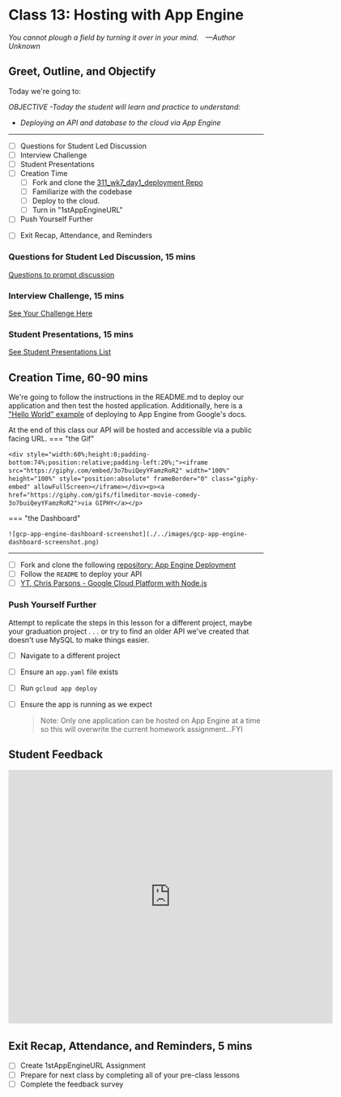 # Class 13: Hosting with App Engine

<!-- ! HIDE FROM STUDENT; INSTRUCTOR ONLY CONTENT -->
<!-- ## Instructor Only Content - HIDE FROM STUDENTS -->
<!-- cp workspace/resources/classOutlineTemplate.md docs/module- -->

<!-- ! END INSTRUCTOR ONLY CONTENT -->

*You cannot plough a field by turning it over in your mind. —Author Unknown*

## Greet, Outline, and Objectify

<!-- SMART: Specific, Measurable, Attainable, Relevant, and Timely. -->
<!-- https://examples.yourdictionary.com/well-written-examples-of-learning-objectives.html -->

Today we're going to:
  
*OBJECTIVE -Today the student will learn and practice to understand:*

* *Deploying an API and database to the cloud via App Engine*

*****

- [ ] Questions for Student Led Discussion
- [ ] Interview Challenge
- [ ] Student Presentations
- [ ] Creation Time
    * [ ] Fork and clone the [311_wk7_day1_deployment Repo](https://github.com/AustinCodingAcademy/311_wk7_day1_deployment)
    * [ ] Familiarize with the codebase
    * [ ] Deploy to the cloud.
    * [ ] Turn in "1stAppEngineURL"
- [ ] Push Yourself Further
<!-- - [ ] Blog to Show You Know -->
- [ ] Exit Recap, Attendance, and Reminders

### Questions for Student Led Discussion, 15 mins
<!-- This section should be structured with the 5E model: https://lesley.edu/article/empowering-students-the-5e-model-explained -->

[Questions to prompt discussion](./../additionalResources/questionsForDiscussion/qfd-class-13.md)

### Interview Challenge, 15 mins
<!-- The last two E happen here: elaborate and evaluate  -->
<!-- this sections should have a challenge that can be solved with the skills they've learned since their last class. -->
<!-- ! HIDDEN CONTENT: INSTRUCTOR ONLY -->
[See Your Challenge Here](./../additionalResources/interviewChallenges.md)
<!-- ! END HIDDEN CONTENT: INSTRUCTOR ONLY -->

### Student Presentations, 15 mins

[See Student Presentations List](./../additionalResources/studentPresentations.md)

## Creation Time, 60-90 mins

We're going to follow the instructions in the README.md to deploy our application and then test the hosted application. Additionally, here is a ["Hello World" example](https://cloud.google.com/nodejs/getting-started/hello-world) of deploying to App Engine from Google's docs.

At the end of this class our API will be hosted and accessible via a public facing URL.
=== "the Gif"

    <div style="width:60%;height:0;padding-bottom:74%;position:relative;padding-left:20%;"><iframe src="https://giphy.com/embed/3o7buiQeyYFamzRoR2" width="100%" height="100%" style="position:absolute" frameBorder="0" class="giphy-embed" allowFullScreen></iframe></div><p><a href="https://giphy.com/gifs/filmeditor-movie-comedy-3o7buiQeyYFamzRoR2">via GIPHY</a></p>

=== "the Dashboard"

    ![gcp-app-engine-dashboard-screenshot](./../images/gcp-app-engine-dashboard-screenshot.png)

*****

- [ ] Fork and clone the following [repository: App Engine Deployment](https://github.com/AustinCodingAcademy/311_wk7_day1_deployment)
- [ ] Follow the `README` to deploy your API
- [ ] [YT, Chris Parsons - Google Cloud Platform with Node.js](https://youtu.be/n4svrNcAkJg)

### Push Yourself Further

Attempt to replicate the steps in this lesson for a different project, maybe your graduation project . . . or try to find an older API we've created that doesn't use MySQL to make things easier.

- [ ] Navigate to a different project
- [ ] Ensure an `app.yaml` file exists
- [ ] Run `gcloud app deploy`
- [ ] Ensure the app is running as we expect

    > Note: Only one application can be hosted on App Engine at a time so this will overwrite the current homework assignment...FYI

## Student Feedback

<iframe src="https://docs.google.com/forms/d/e/1FAIpQLScjuL10i2xFGMWRwkjtgAL8F1Y5ipMPPjtTCDzkO1ZBcxUYZA/viewform?embedded=true" width="640" height="500" frameborder="0" marginheight="0" marginwidth="0">Loading…</iframe>

## Exit Recap, Attendance, and Reminders, 5 mins

- [ ] Create 1stAppEngineURL Assignment
- [ ] Prepare for next class by completing all of your pre-class lessons
- [ ] Complete the feedback survey

<!-- <iframe id="openedx-zollege" src="https://openedx.zollege.com/feedback" style="width: 100%; height: 500px; border: 0">Browser not compatible.</iframe>
<script src="https://openedx.zollege.com/assets/index.js" type="application/javascript"></script> -->

<!-- TODO Create 3 question exit questions -->

<!-- TODO INSERT Student Feedback From -->

<!-- TODO INSERT *HIDDEN* Instructor Feedback Form -->
